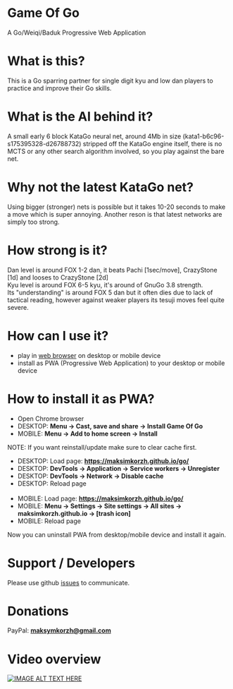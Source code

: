 # Game Of Go
A Go/Weiqi/Baduk Progressive Web Application

# What is this?
This is a Go sparring partner for single digit kyu and
low dan players to practice and improve their Go skills.

# What is the AI behind it?
A small early 6 block KataGo neural net, around 4Mb in size (kata1-b6c96-s175395328-d26788732)
stripped off the KataGo engine itself, there is no MCTS or any other search algorithm involved,
so you play against the bare net.

# Why not the latest KataGo net?
Using bigger (stronger) nets is possible but it takes
10-20 seconds to make a move which is super annoying.
Another reson is that latest networks are simply too strong.

# How strong is it?
Dan level is around FOX 1-2 dan, it beats Pachi [1sec/move], CrazyStone [1d] and looses to CrazyStone [2d]<br>
Kyu level is around FOX 6-5 kyu, it's around of GnuGo 3.8 strength.<br>
Its "understanding" is around FOX 5 dan but it often dies due to lack of
tactical reading, however against weaker players its tesuji moves feel
quite severe.

# How can I use it?
 - play in <a href="https://maksimkorzh.github.io/go/">web browser</a> on desktop or mobile device
 - install as PWA (Progressive Web Application) to your desktop or mobile device

# How to install it as PWA?
 - Open Chrome browser
 - DESKTOP: **Menu -> Cast, save and share -> Install Game Of Go**
 - MOBILE: **Menu -> Add to home screen -> Install**

NOTE: If you want reinstall/update make sure to clear cache first.
<br>
 - DESKTOP: Load page: **https://maksimkorzh.github.io/go/**
 - DESKTOP: **DevTools -> Application -> Service workers -> Unregister**
 - DESKTOP: **DevTools -> Network -> Disable cache**
 - DESKTOP: Reload page
<br><br>
 - MOBILE: Load page: **https://maksimkorzh.github.io/go/**
 - MOBILE: **Menu -> Settings -> Site settings -> All sites -> maksimkorzh.github.io -> [trash icon]**
 - MOBILE: Reload page

 Now you can uninstall PWA from desktop/mobile device and install it again.

# Support / Developers
Please use github <a href="https://github.com/maksimKorzh/go/issues">issues</a> to communicate.

# Donations
PayPal: **maksymkorzh@gmail.com**

# Video overview
[![IMAGE ALT TEXT HERE](https://img.youtube.com/vi/5-ds-vygmRk/0.jpg)](https://www.youtube.com/watch?v=5-ds-vygmRk)
